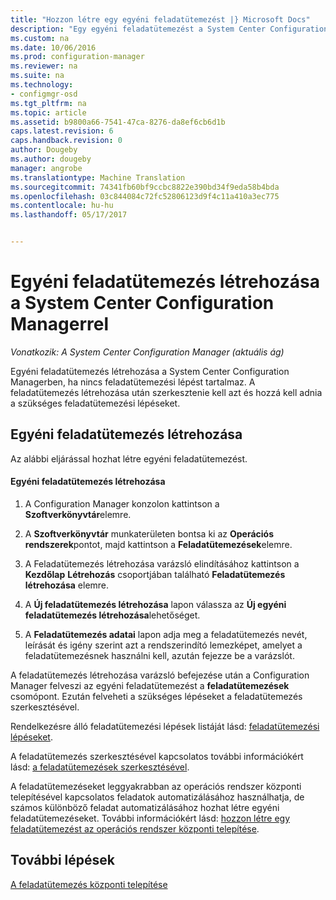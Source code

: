 ```yaml
---
title: "Hozzon létre egy egyéni feladatütemezést |} Microsoft Docs"
description: "Egy egyéni feladatütemezést a System Center Configuration Managerrel vegyen fel olyan lépéseket a feladatütemezés szerkesztésével."
ms.custom: na
ms.date: 10/06/2016
ms.prod: configuration-manager
ms.reviewer: na
ms.suite: na
ms.technology:
- configmgr-osd
ms.tgt_pltfrm: na
ms.topic: article
ms.assetid: b9800a66-7541-47ca-8276-da8ef6cb6d1b
caps.latest.revision: 6
caps.handback.revision: 0
author: Dougeby
ms.author: dougeby
manager: angrobe
ms.translationtype: Machine Translation
ms.sourcegitcommit: 74341fb60bf9ccbc8822e390bd34f9eda58b4bda
ms.openlocfilehash: 03c844084c72fc52806123d9f4c11a410a3ec775
ms.contentlocale: hu-hu
ms.lasthandoff: 05/17/2017


---
```

# <a name="create-a-custom-task-sequence-with-system-center-configuration-manager"></a>Egyéni feladatütemezés létrehozása a System Center Configuration Managerrel

*Vonatkozik: A System Center Configuration Manager (aktuális ág)*

Egyéni feladatütemezés létrehozása a System Center Configuration Managerben, ha nincs feladatütemezési lépést tartalmaz. A feladatütemezés létrehozása után szerkesztenie kell azt és hozzá kell adnia a szükséges feladatütemezési lépéseket.  

##  <a name="BKMK_CustomTS"></a> Egyéni feladatütemezés létrehozása  
 Az alábbi eljárással hozhat létre egyéni feladatütemezést.  

#### <a name="to-create-a-custom-task-sequence"></a>Egyéni feladatütemezés létrehozása  

1.  A Configuration Manager konzolon kattintson a **Szoftverkönyvtár**elemre.  

2.  A **Szoftverkönyvtár** munkaterületen bontsa ki az **Operációs rendszerek**pontot, majd kattintson a **Feladatütemezések**elemre.  

3.  A Feladatütemezés létrehozása varázsló elindításához kattintson a **Kezdőlap** **Létrehozás** csoportjában található **Feladatütemezés létrehozása** elemre.  

4.  A **Új feladatütemezés létrehozása** lapon válassza az **Új egyéni feladatütemezés létrehozása**lehetőséget.  

5.  A **Feladatütemezés adatai** lapon adja meg a feladatütemezés nevét, leírását és igény szerint azt a rendszerindító lemezképet, amelyet a feladatütemezésnek használni kell, azután fejezze be a varázslót.  

 A feladatütemezés létrehozása varázsló befejezése után a Configuration Manager felveszi az egyéni feladatütemezést a **feladatütemezések** csomópont. Ezután felveheti a szükséges lépéseket a feladatütemezés szerkesztésével.  

 Rendelkezésre álló feladatütemezési lépések listáját lásd: [feladatütemezési lépéseket](../understand/task-sequence-steps.md).  

 A feladatütemezés szerkesztésével kapcsolatos további információkért lásd: [a feladatütemezések szerkesztésével](manage-task-sequences-to-automate-tasks.md#BKMK_ModifyTaskSequence).  

 A feladatütemezéseket leggyakrabban az operációs rendszer központi telepítésével kapcsolatos feladatok automatizálásához használhatja, de számos különböző feladat automatizálásához hozhat létre egyéni feladatütemezéseket. További információkért lásd: [hozzon létre egy feladatütemezést az operációs rendszer központi telepítése](create-a-task-sequence-for-non-operating-system-deployments.md).  

 ## <a name="next-steps"></a>További lépések
 [A feladatütemezés központi telepítése](manage-task-sequences-to-automate-tasks.md#BKMK_DeployTS)

